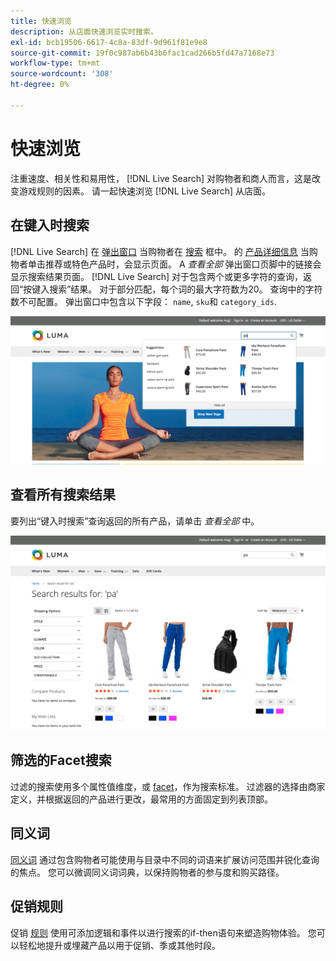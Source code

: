 ```yaml
---
title: 快速浏览
description: 从店面快速浏览实时搜索。
exl-id: bcb19506-6617-4c8a-83df-9d961f81e9e8
source-git-commit: 19f0c987ab6b43b6fac1cad266b5fd47a7168e73
workflow-type: tm+mt
source-wordcount: '308'
ht-degree: 0%

---
```


# 快速浏览

注重速度、相关性和易用性， [!DNL Live Search] 对购物者和商人而言，这是改变游戏规则的因素。 请一起快速浏览 [!DNL Live Search] 从店面。

## 在键入时搜索

[!DNL Live Search] 在 [弹出窗口](storefront-popover.md) 当购物者在 [搜索](https://docs.magento.com/user-guide/catalog/search-quick.html) 框中。 的 [产品详细信息](https://docs.magento.com/user-guide/quick-tour/product-page.html) 当购物者单击推荐或特色产品时，会显示页面。 A _查看全部_ 弹出窗口页脚中的链接会显示搜索结果页面。
[!DNL Live Search] 对于包含两个或更多字符的查询，返回“按键入搜索”结果。 对于部分匹配，每个词的最大字符数为20。 查询中的字符数不可配置。 弹出窗口中包含以下字段： `name`, `sku`和 `category_ids`.

![店面示例 — 在键入时搜索](assets/storefront-search-as-you-type.png)

## 查看所有搜索结果

要列出“键入时搜索”查询返回的所有产品，请单击 _查看全部_ 中。

![店面 — 价格彩块化示例](assets/storefront-view-all-search-results.png)

## 筛选的Facet搜索

过滤的搜索使用多个属性值维度，或 [facet](facets.md)，作为搜索标准。 过滤器的选择由商家定义，并根据返回的产品进行更改，最常用的方面固定到列表顶部。

## 同义词

[同义词](synonyms.md) 通过包含购物者可能使用与目录中不同的词语来扩展访问范围并锐化查询的焦点。 您可以微调同义词词典，以保持购物者的参与度和购买路径。

## 促销规则

促销 [规则](rules.md) 使用可添加逻辑和事件以进行搜索的if-then语句来塑造购物体验。 您可以轻松地提升或埋藏产品以用于促销、季或其他时段。
